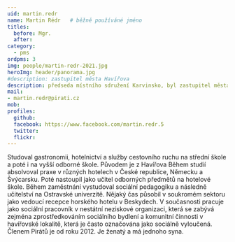 ```yaml
---
uid: martin.redr
name: Martin Rédr  	# běžně používáné jméno
titles:
  before: Mgr.
  after:
category:
  - pms
ordpms: 3
img: people/martin-redr-2021.jpg
heroImg: header/panorama.jpg
#description: zastupitel města Havířova
description: předseda místního sdružení Karvinsko, byl zastupitel města Havířova (2018-2022)
mail:
- martin.redr@pirati.cz
mob:			  
profiles:
  github:                 
  facebook: https://www.facebook.com/martin.redr.5
  twitter: 		  
  flickr:
---
```


Studoval gastronomii, hotelnictví a služby cestovního ruchu na střední škole a poté i na vyšší odborné škole. Původem je z Havířova Během studií absolvoval praxe v různých hotelech v České republice, Německu a Švýcarsku. Poté nastoupil jako učitel odborných předmětů na hotelové škole. Během zaměstnání vystudoval sociální pedagogiku a následně učitelství na Ostravské univerzitě. Nějaký čas  působil v soukromém sektoru jako vedoucí recepce horského hotelu v Beskydech. V současnosti pracuje jako sociální pracovník v nestátní neziskové organizaci, která se zabývá zejména zprostředkováním sociálního bydlení a komunitní činnosti v havířovské lokalitě, která je často označována jako sociálně vyloučená. Členem Pirátů je od roku 2012. Je ženatý a má jednoho syna.
